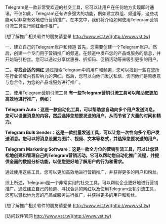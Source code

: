 Telegram是一款非常受欢迎的社交工具，它可以让用户在任何地方实现即时通讯。不仅如此，Telegram还有许多强大的功能，例如建立群组、频道等，这些功能可以非常有效地进行营销推广。在本文中，我们将介绍如何使用Telegram营销引流工具进行网红合作推广。

[想了解推广相关软件的朋友请登录 http://www.vst.tw](http://www.vst.tw)

一、建立自己的Telegram账户和频道
首先，您需要创建一个Telegram账户。然后，创建一个专门用于营销推广的频道。在频道中发布您的产品或服务的信息，并开始吸引粉丝。您可以通过分享优惠券、折扣码、促销活动等来吸引更多的用户。

**二、寻找合适的网红**
通过搜索Telegram中的用户和频道，您可以找到一些在您所在行业领域内有影响力的网红。然后，您可以向他们发送私信，询问他们是否愿意与您合作，为您的产品或服务进行推广。

三、使用Telegram营销引流工具
**有一些Telegram营销引流工具可以帮助您更加高效地进行推广，例如：**

**Telegram Auto：这是一款自动化工具，可以帮助您自动向多个用户发送消息。您可以设置消息的内容，然后选择您想要发送的用户，从而节省了大量的时间和精力。**

**Telegram Bulk Sender：这是一款批量发送工具，可以让您一次性向多个用户发送消息。您可以将消息设置为图片、视频、文本等格式，并选择您要发送的用户。**

**Telegram Marketing Software：这是一款全方位的营销引流工具，可以让您轻松地创建和管理自己的Telegram营销活动。它可以帮助您自动化推广流程，并提供全面的数据分析功能，以便您更好地了解用户的行为和需求。**

通过使用这些工具，您可以更加高效地进行营销推广，并获得更多的用户和粉丝。

综上所述，Telegram是一个非常实用的社交工具，可以帮助企业更好地进行营销推广。通过建立自己的频道、寻找合适的网红以及使用Telegram营销引流工具，您可以轻松地为您的产品或服务进行推广，并获得更多的用户和粉丝。

[想了解推广相关软件的朋友请登录 http://www.vst.tw](http://www.vst.tw)


[访问软件官网 http://www.vst.tw](http://www.vst.tw)
